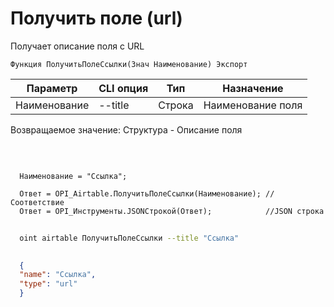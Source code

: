 ﻿---
sidebar_position: 10
---

# Получить поле (url)
 Получает описание поля с URL



`Функция ПолучитьПолеСсылки(Знач Наименование) Экспорт`

  | Параметр | CLI опция | Тип | Назначение |
  |-|-|-|-|
  | Наименование | --title | Строка | Наименование поля |

  
  Возвращаемое значение:   Структура -  Описание поля

<br/>




```bsl title="Пример кода"
  
  Наименование = "Ссылка";
  
  Ответ = OPI_Airtable.ПолучитьПолеСсылки(Наименование); //Соответствие
  Ответ = OPI_Инструменты.JSONСтрокой(Ответ);            //JSON строка
```



```sh title="Пример команды CLI"
    
  oint airtable ПолучитьПолеСсылки --title "Ссылка"

```

```json title="Результат"
  
  {
  "name": "Ссылка",
  "type": "url"
  }
  

```
